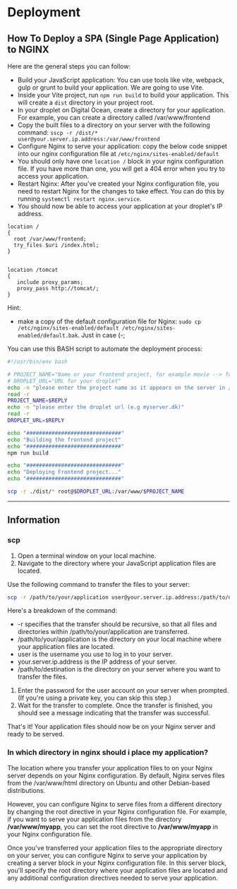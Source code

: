 # Deployment

## How To Deploy a SPA (Single Page Application) to NGINX

Here are the general steps you can follow:

- Build your JavaScript application: You can use tools like vite, webpack, gulp or grunt to build your application. We are going to use Vite.
- Inside your Vite project, run `npm run build` to build your application. This will create a `dist` directory in your project root.
- In your droplet on Digital Ocean, create a directory for your application. For example, you can create a directory called /var/www/frontend
- Copy the built files to a directory on your server with the following command: `sscp -r /dist/* user@your.server.ip.address:/var/www/frontend`
- Configure Nginx to serve your application: copy the below code snippet into our nginx configuration file at `/etc/nginx/sites-enabled/default`
- You should only have one `location /` block in your nginx configuration file. If you have more than one, you will get a 404 error when you try to access your application.
- Restart Nginx: After you've created your Nginx configuration file, you need to restart Nginx for the changes to take effect. You can do this by running `systemctl restart nginx.service`.
- You should now be able to access your application at your droplet's IP address.

```nginx
location / 
{
  root /var/www/frontend;
  try_files $uri /index.html;               
}


location /tomcat 
{
   include proxy_params;
   proxy_pass http://tomcat/;
}
```

Hint: 

- make a copy of the default configuration file for Nginx: `sudo cp /etc/nginx/sites-enabled/default /etc/nginx/sites-enabled/default.bak`. Just in case (-;

You can use this BASH script to automate the deployment process:

```bash
#!/usr/bin/env bash

# PROJECT_NAME="Name or your frontend project, for example movie --> folder you created under /var/www"
# DROPLET_URL="URL for your droplet"
echo -n "please enter the project name as it appears on the server in /var/www/"
read -r
PROJECT_NAME=$REPLY
echo -n "please enter the droplet url (e.g myserver.dk)"
read -r
DROPLET_URL=$REPLY

echo "##############################"
echo "Building the frontend project"
echo "##############################"
npm run build

echo "##############################"
echo "Deploying Frontend project..."
echo "##############################"

scp -r ./dist/* root@$DROPLET_URL:/var/www/$PROJECT_NAME
```

***

## Information

### scp

1. Open a terminal window on your local machine. 
2. Navigate to the directory where your JavaScript application files are located.

Use the following command to transfer the files to your server:

```bash
scp -r /path/to/your/application user@your.server.ip.address:/path/to/destination
```

Here's a breakdown of the command:

- -r specifies that the transfer should be recursive, so that all files and directories within /path/to/your/application are transferred. 
- /path/to/your/application is the directory on your local machine where your application files are located. 
- user is the username you use to log in to your server. 
- your.server.ip.address is the IP address of your server. 
- /path/to/destination is the directory on your server where you want to transfer the files.

1. Enter the password for the user account on your server when prompted. (If you're using a private key, you can skip this step.)
2. Wait for the transfer to complete. Once the transfer is finished, you should see a message indicating that the transfer was successful.

That's it! Your application files should now be on your Nginx server and ready to be served.

### In which directory in nginx should i place my application?

The location where you transfer your application files to on your Nginx server depends on your Nginx configuration. 
By default, Nginx serves files from the /var/www/html directory on Ubuntu and other Debian-based distributions.

However, you can configure Nginx to serve files from a different directory by changing the root directive in your Nginx configuration file. 
For example, if you want to serve your application files from the directory **/var/www/myapp**, you can set the root directive to **/var/www/myapp** in your Nginx configuration file.

Once you've transferred your application files to the appropriate directory on your server, you can configure Nginx to serve your application by creating a server block in your Nginx configuration file. 
In this server block, you'll specify the root directory where your application files are located and any additional configuration directives needed to serve your application.



